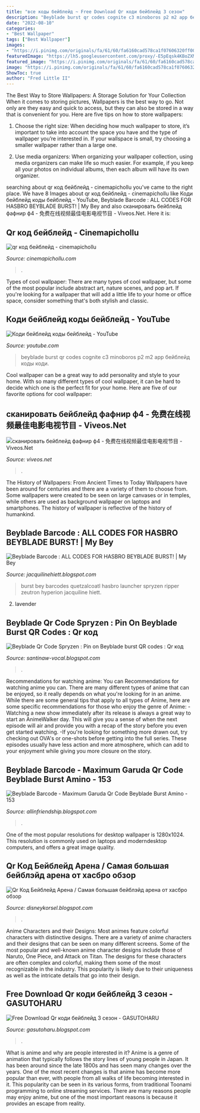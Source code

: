 ```yaml
---
title: "все коды бейблейд ~ Free Download Qr коди бейблейд 3 сезон"
description: "Beyblade burst qr codes cognite c3 minoboros p2 m2 app бейблейд коды коди"
date: "2022-08-10"
categories:
- "Best Wallpaper"
tags: ["Best Wallpaper"]
images:
- "https://i.pinimg.com/originals/fa/61/60/fa6160cad578ca1f07606320ff002617.jpg"
featuredImage: "https://lh5.googleusercontent.com/proxy/-E5pEqsk4KBoZXMbvrI8byYWuwjAnrG_Lwnc_dnSl25s6zs3rXK_K7XojdsyhgbWAuyvlyENiT9gFlcIfMybajaST229Nc6wie3a7gQslqZtWFk5b1rXH8j3Oyj93g=s0-d"
featured_image: "https://i.pinimg.com/originals/fa/61/60/fa6160cad578ca1f07606320ff002617.jpg"
image: "https://i.pinimg.com/originals/fa/61/60/fa6160cad578ca1f07606320ff002617.jpg"
ShowToc: true
author: "Fred Little II"
---
```



The Best Way to Store Wallpapers: A Storage Solution for Your Collection
When it comes to storing pictures, Wallpapers is the best way to go. Not only are they easy and quick to access, but they can also be stored in a way that is convenient for you. Here are five tips on how to store wallpapers:
1) Choose the right size: When deciding how much wallpaper to store, it’s important to take into account the space you have and the type of wallpaper you’re interested in. If your wallspace is small, try choosing a smaller wallpaper rather than a large one.

2) Use media organizers: When organizing your wallpaper collection, using media organizers can make life so much easier. For example, if you keep all your photos on individual albums, then each album will have its own organizer.

	

		
searching about qr код бейблейд - cinemapichollu you've came to the right place. We have 8 Images about qr код бейблейд - cinemapichollu like Коди бейблейд коды бейблейд - YouTube, Beyblade Barcode : ALL CODES FOR HASBRO BEYBLADE BURST! | My Bey and also сканировать бейблейд фафнир ф4 - 免费在线视频最佳电影电视节目 - Viveos.Net. Here it is:
		
    
## Qr код бейблейд - Cinemapichollu

<img loading=lazy src="https://i.ytimg.com/vi/H2RZidH4RsA/hqdefault.jpg" onerror="this.onerror=null;this.src='https://tse3.mm.bing.net/th?id=OIP.uJa1ebjwXpL9rT-XfHukyAHaFj&amp;pid=15.1';" alt="qr код бейблейд - cinemapichollu">

_Source: cinemapichollu.com_

>. 

	

Types of cool wallpaper:
There are many types of cool wallpaper, but some of the most popular include abstract art, nature scenes, and pop art. If you're looking for a wallpaper that will add a little life to your home or office space, consider something that's both stylish and classic.

    
## Коди бейблейд коды бейблейд - YouTube

<img loading=lazy src="https://i.ytimg.com/vi/a1AgeuHT3xY/maxresdefault.jpg" onerror="this.onerror=null;this.src='https://tse2.mm.bing.net/th?id=OIP.R5-x9OaLLSC86RrRBUvIkAHaEK&amp;pid=15.1';" alt="Коди бейблейд коды бейблейд - YouTube">

_Source: youtube.com_

>beyblade burst qr codes cognite c3 minoboros p2 m2 app бейблейд коды коди. 

	

Cool wallpaper can be a great way to add personality and style to your home. With so many different types of cool wallpaper, it can be hard to decide which one is the perfect fit for your home. Here are five of our favorite options for cool wallpaper: 

    
## сканировать бейблейд фафнир ф4 - 免费在线视频最佳电影电视节目 - Viveos.Net

<img loading=lazy src="https://i.ytimg.com/vi/Pi22J0X30mg/mqdefault.jpg" onerror="this.onerror=null;this.src='https://tse4.mm.bing.net/th?id=OIP.VdL_TIJzgzD44ATnffA8SwAAAA&amp;pid=15.1';" alt="сканировать бейблейд фафнир ф4 - 免费在线视频最佳电影电视节目 - Viveos.Net">

_Source: viveos.net_

>. 

	

The History of Wallpapers: From Ancient Times to Today
Wallpapers have been around for centuries and there are a variety of them to choose from. Some wallpapers were created to be seen on large canvases or in temples, while others are used as background wallpaper on laptops and smartphones. The history of wallpaper is reflective of the history of humankind.

    
## Beyblade Barcode : ALL CODES FOR HASBRO BEYBLADE BURST! | My Bey

<img loading=lazy src="https://lh5.googleusercontent.com/proxy/-E5pEqsk4KBoZXMbvrI8byYWuwjAnrG_Lwnc_dnSl25s6zs3rXK_K7XojdsyhgbWAuyvlyENiT9gFlcIfMybajaST229Nc6wie3a7gQslqZtWFk5b1rXH8j3Oyj93g=s0-d" onerror="this.onerror=null;this.src='https://tse1.mm.bing.net/th?id=OIP.QSCkF2td46P7ksYf9MPaqgHaEK&amp;pid=15.1';" alt="Beyblade Barcode : ALL CODES FOR HASBRO BEYBLADE BURST! | My Bey">

_Source: jacquilinehiett.blogspot.com_

>burst bey barcodes quetzalcoatl hasbro launcher spryzen ripper zeutron hyperion jacquiline hiett. 

	

2. lavender 

    
## Beyblade Qr Code Spryzen : Pin On Beyblade Burst QR Codes : Qr код

<img loading=lazy src="https://i.ytimg.com/vi/JYrMFQUxz40/maxresdefault.jpg" onerror="this.onerror=null;this.src='https://tse1.mm.bing.net/th?id=OIP.cqUoCA64ot2PtTKP8ZNupgHaEK&amp;pid=15.1';" alt="Beyblade Qr Code Spryzen : Pin on Beyblade burst QR codes : Qr код">

_Source: santinaw-vocal.blogspot.com_

>. 

	

Recommendations for watching anime: You can
Recommendations for watching anime you can. There are many different types of anime that can be enjoyed, so it really depends on what you're looking for in an anime. While there are some general tips that apply to all types of Anime, here are some specific recommendations for those who enjoy the genre of Anime: 
-Watching a new show immediately after its release is always a great way to start an AnimeWalker day. This will give you a sense of when the next episode will air and provide you with a recap of the story before you even get started watching. 
-If you're looking for something more drawn out, try checking out OVA's or one-shots before getting into the full series. These episodes usually have less action and more atmosphere, which can add to your enjoyment while giving you more closure on the story.

    
## Beyblade Barcode - Maximum Garuda Qr Code Beyblade Burst Amino - 153

<img loading=lazy src="https://i.pinimg.com/originals/fa/61/60/fa6160cad578ca1f07606320ff002617.jpg" onerror="this.onerror=null;this.src='https://tse2.mm.bing.net/th?id=OIP.WWtXIPgQU1G01Ldp--mnfQHaEK&amp;pid=15.1';" alt="Beyblade Barcode - Maximum Garuda Qr Code Beyblade Burst Amino - 153">

_Source: allinfriendship.blogspot.com_

>. 

	

One of the most popular resolutions for desktop wallpaper is 1280x1024. This resolution is commonly used on laptops and moderndesktop computers, and offers a great image quality.

    
## Qr Код Бейблейд Арена / Самая большая бейблэйд арена от хасбро обзор

<img loading=lazy src="https://i.ytimg.com/vi/PlFJMJ8S8M8/hqdefault.jpg" onerror="this.onerror=null;this.src='https://tse1.mm.bing.net/th?id=OIP.RFhdnwgyYnbXzUvJFOYD9wHaFj&amp;pid=15.1';" alt="Qr Код Бейблейд Арена / Самая большая бейблэйд арена от хасбро обзор">

_Source: disneykorsel.blogspot.com_

>. 

	

Anime Characters and their Designs: Most animes feature colorful characters with distinctive designs.
There are a variety of anime characters and their designs that can be seen on many different screens. Some of the most popular and well-known anime character designs include those of Naruto, One Piece, and Attack on Titan. The designs for these characters are often complex and colorful, making them some of the most recognizable in the industry. This popularity is likely due to their uniqueness as well as the intricate details that go into their design.

    
## Free Download Qr коди бейблейд 3 сезон - GASUTOHARU

<img loading=lazy src="https://i.ytimg.com/vi/obhfk1rVI3Y/hqdefault.jpg" onerror="this.onerror=null;this.src='https://tse3.mm.bing.net/th?id=OIP.dvBGdWgYKzzLRdqSCUoJDQHaFj&amp;pid=15.1';" alt="Free Download Qr коди бейблейд 3 сезон - GASUTOHARU">

_Source: gasutoharu.blogspot.com_

>. 

	

What is anime and why are people interested in it?
Anime is a genre of animation that typically follows the story lines of young people in Japan. It has been around since the late 1800s and has seen many changes over the years. One of the most recent changes is that anime has become more popular than ever, with people from all walks of life becoming interested in it. This popularity can be seen in its various forms, from traditional Toonami programming to online streaming services. There are many reasons people may enjoy anime, but one of the most important reasons is because it provides an escape from reality.

